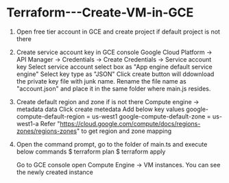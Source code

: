   # Terraform---Create-VM-in-GCE
1. Open free tier account in GCE and create project if default project is not there
2. Create service account key in GCE console
   Google Cloud Platform -> API Manager -> Credentials -> Create Credentials -> Service account key
   Select service account select box as "App  engine default service engine"
   Select key type as "JSON"
   Click create button will ddownload the private key file with junk name.
   Rename the file name as "account.json" and place it in the same folder where main.js resides.
3. Create default region and zone if is not there
    Compute engine -> metadata data
    Click create metedata
    Add below key values
    google-compute-default-region	 = us-west1
    google-compute-default-zone = us-west1-a
    Refer "https://cloud.google.com/compute/docs/regions-zones/regions-zones" to get region and zone mapping
 4. Open the command prompt, go to the folder of main.ts and execute below commands
    $ terraform plan
    $ terraform apply
    
    Go to GCE console open Compute Engine -> VM instances. You can see the newly created instance
    
